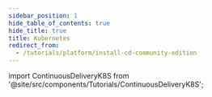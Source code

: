 ```yaml
---
sidebar_position: 1
hide_table_of_contents: true
hide_title: true
title: Kubernetes
redirect_from:
  - /tutorials/platform/install-cd-community-edition
---
```


<!-- # CD K8S -->

<!-- Custom component -->

import ContinuousDeliveryK8S from '@site/src/components/Tutorials/ContinuousDeliveryK8S';

<ContinuousDeliveryK8S />
